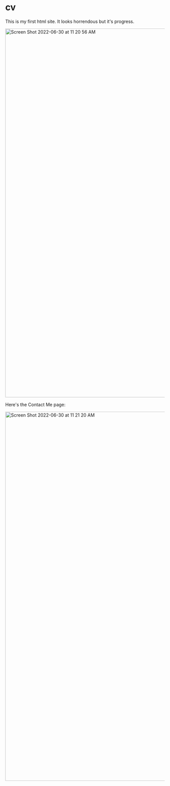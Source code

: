 # cv

This is my first html site. It looks horrendous but it's progress.

<img width="1160" alt="Screen Shot 2022-06-30 at 11 20 56 AM" src="https://user-images.githubusercontent.com/73633726/176749930-89889967-fcac-4fea-a951-7bebfa207da8.png">



Here's the Contact Me page:

<img width="1161" alt="Screen Shot 2022-06-30 at 11 21 20 AM" src="https://user-images.githubusercontent.com/73633726/176749998-ab460cde-2907-4964-9d2d-56dfd3b468cc.png">
